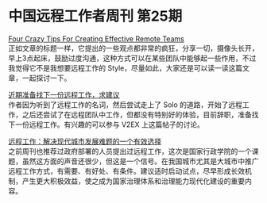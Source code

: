 # 中国远程工作者周刊 第25期

[Four Crazy Tips For Creating Effective Remote Teams][1]  
正如文章的标题一样，它提出的一些观点都非常的疯狂，分享一切，摄像头长开，早上3点起床，鼓励过度沟通，这种方式可以在某些团队中能够起一些作用，不过我觉得它不是我想要远程工作的 Style，尽量如此，大家还是可以读一读这篇文章，一起探讨一下。

[近期准备找下一份远程工作，求建议][2]  
作者因为听到了远程工作的名词，然后尝试走上了 Solo 的道路，开始了远程工作，之后还尝试了在远程团队中工作，但都没有特别好的体验，目前辞职，准备找下一份远程工作。有兴趣的可以参与 V2EX 上这篇帖子的讨论。

[远程工作：解决现代城市发展难题的一个有效选择][3]  
之前周刊也推荐过政府部署的人员提出过远程工作，这次是国家行政学院的一个课题，虽然这方面的声音还很少，但这是一个信号。在我国城市尤其是大城市中推广远程工作方式，有需要、有好处、有条件。建议适时启动试点，尽早形成长效机制，产生更大积极效益，使之成为国家治理体系和治理能力现代化建设的重要内容。


[1]: http://vsee.com/blog/4-tips-building-effective-remote-teams/
[2]: https://www.v2ex.com/t/200681
[3]: http://www.pbgchina.cn/newsinfo.asp?newsid=36857